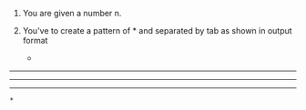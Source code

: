 1. You are given a number n.
2. You've to create a pattern of * and separated by tab as shown in output format



    *
  * * *
* * * * *
  * * *
    *